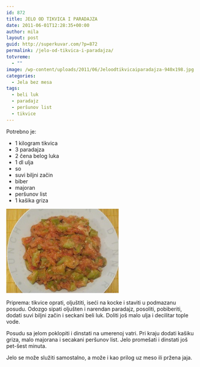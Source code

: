 ```yaml
---
id: 872
title: JELO OD TIKVICA I PARADAJZA
date: 2011-06-01T12:28:35+00:00
author: mila
layout: post
guid: http://superkuvar.com/?p=872
permalink: /jelo-od-tikvica-i-paradajza/
totvreme:
  - ""
image: /wp-content/uploads/2011/06/Jeloodtikvicaiparadajza-940x198.jpg
categories:
  - Jela bez mesa
tags:
  - beli luk
  - paradajz
  - peršunov list
  - tikvice
---
```

Potrebno je:

  * 1 kilogram tikvica
  * 3 paradajza
  * 2 čena belog luka
  * 1 dl ulja
  * so
  * suvi biljni začin
  * biber
  * majoran
  * peršunov list
  * 1 kašika griza

<img class="alignnone size-medium wp-image-3467" title="Jeloodtikvicaiparadajza" src="/wp-content/uploads/2011/06/Jeloodtikvicaiparadajza-300x225.jpg" alt="" width="300" height="225" /> 

Priprema: tikvice oprati, oljuštiti, iseći na kocke i staviti u podmazanu posudu. Odozgo sipati oljušten i narendan paradajz, posoliti, pobiberiti, dodati suvi biljni začin i seckani beli luk. Doliti još malo ulja i decilitar tople vode.

Posudu sa jelom poklopiti i dinstati na umerenoj vatri. Pri kraju dodati kašiku griza, malo majorana i secakani peršunov list. Jelo promešati i dinstati još pet-šest minuta.

Jelo se može služiti samostalno, a može i kao prilog uz meso ili pržena jaja.